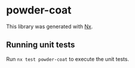# powder-coat

This library was generated with [Nx](https://nx.dev).

## Running unit tests

Run `nx test powder-coat` to execute the unit tests.
